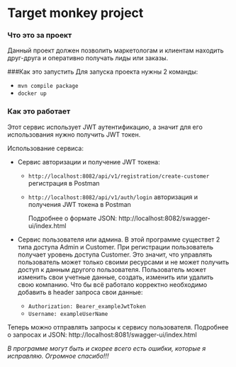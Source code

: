 # Target monkey project
### Что это за проект
Данный проект должен позволить маркетологам и клиентам находить друг-друга и оперативно получать лиды или заказы.

###Как это запустить
Для запуска проекта нужны 2 команды:
+ `mvn compile package`
+ `docker up`

### Как это работает
Этот сервис использует JWT аутентификацию, а значит для его использования нужно получить JWT токен.

Использование сервиса:
+ Сервис авторизации и получение JWT токена:
  + `http://localhost:8082/api/v1/registration/create-customer` регистрация в Postman
  + `http://localhost:8082/api/v1/auth/login` авторизация и получения JWT токена в Postman

    Подробнее о формате JSON: http://localhost:8082/swagger-ui/index.html


+ Сервис пользователя или админа.
В этой программе существет 2 типа доступа Admin и Customer. При регистрации пользователь получает уровень доступа Customer.
Это значит, что управлять пользователь может только своими ресурсами и не может получить доступ к данным другого пользователя.
Пользователь может изменить свои учетные данные, создать, изменить или удалить свою компанию.
Что бы всё работало корректно необходимо добавить в header запроса свои данные:

  + `Authorization: Bearer_exampleJwtToken`
  + `Username: exampleUserName`

Теперь можно отправлять запросы к сервису пользователя.
Подробнее о запросах и JSON: http://localhost:8081/swagger-ui/index.html

*В программе могут быть и скорее всего есть ошибки, которые я исправляю. Огромное спасибо!!!*
